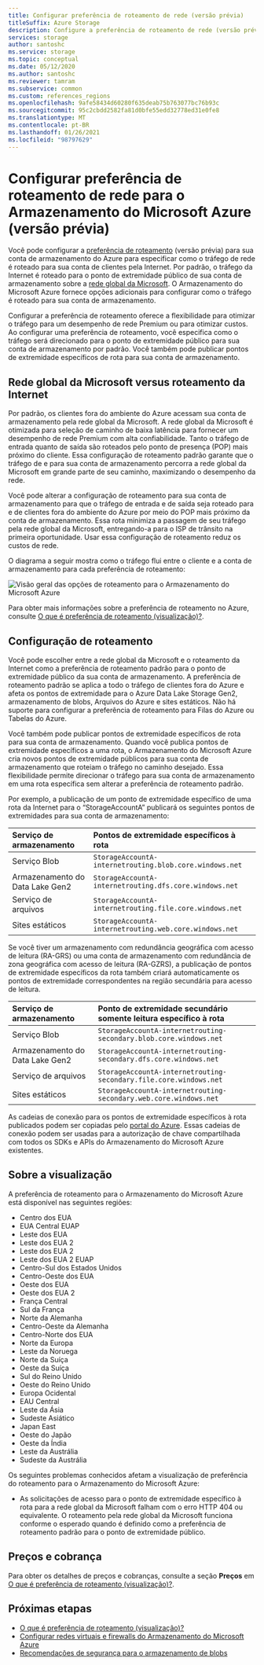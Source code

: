 ```yaml
---
title: Configurar preferência de roteamento de rede (versão prévia)
titleSuffix: Azure Storage
description: Configure a preferência de roteamento de rede (versão prévia) para sua conta de armazenamento do Azure para especificar como o tráfego de rede é roteado para sua conta de clientes pela Internet.
services: storage
author: santoshc
ms.service: storage
ms.topic: conceptual
ms.date: 05/12/2020
ms.author: santoshc
ms.reviewer: tamram
ms.subservice: common
ms.custom: references_regions
ms.openlocfilehash: 9afe58434d60280f635deab75b763077bc76b93c
ms.sourcegitcommit: 95c2cbdd2582fa81d0bfe55edd32778ed31e0fe8
ms.translationtype: MT
ms.contentlocale: pt-BR
ms.lasthandoff: 01/26/2021
ms.locfileid: "98797629"
---
```

# <a name="configure-network-routing-preference-for-azure-storage-preview"></a>Configurar preferência de roteamento de rede para o Armazenamento do Microsoft Azure (versão prévia)

Você pode configurar a [preferência de roteamento](../../virtual-network/routing-preference-overview.md) (versão prévia) para sua conta de armazenamento do Azure para especificar como o tráfego de rede é roteado para sua conta de clientes pela Internet. Por padrão, o tráfego da Internet é roteado para o ponto de extremidade público de sua conta de armazenamento sobre a [rede global da Microsoft](../../networking/microsoft-global-network.md). O Armazenamento do Microsoft Azure fornece opções adicionais para configurar como o tráfego é roteado para sua conta de armazenamento.

Configurar a preferência de roteamento oferece a flexibilidade para otimizar o tráfego para um desempenho de rede Premium ou para otimizar custos. Ao configurar uma preferência de roteamento, você especifica como o tráfego será direcionado para o ponto de extremidade público para sua conta de armazenamento por padrão. Você também pode publicar pontos de extremidade específicos de rota para sua conta de armazenamento.

## <a name="microsoft-global-network-versus-internet-routing"></a>Rede global da Microsoft versus roteamento da Internet

Por padrão, os clientes fora do ambiente do Azure acessam sua conta de armazenamento pela rede global da Microsoft. A rede global da Microsoft é otimizada para seleção de caminho de baixa latência para fornecer um desempenho de rede Premium com alta confiabilidade. Tanto o tráfego de entrada quanto de saída são roteados pelo ponto de presença (POP) mais próximo do cliente. Essa configuração de roteamento padrão garante que o tráfego de e para sua conta de armazenamento percorra a rede global da Microsoft em grande parte de seu caminho, maximizando o desempenho da rede.

Você pode alterar a configuração de roteamento para sua conta de armazenamento para que o tráfego de entrada e de saída seja roteado para e de clientes fora do ambiente do Azure por meio do POP mais próximo da conta de armazenamento. Essa rota minimiza a passagem de seu tráfego pela rede global da Microsoft, entregando-a para o ISP de trânsito na primeira oportunidade. Usar essa configuração de roteamento reduz os custos de rede.

O diagrama a seguir mostra como o tráfego flui entre o cliente e a conta de armazenamento para cada preferência de roteamento:

![Visão geral das opções de roteamento para o Armazenamento do Microsoft Azure](media/network-routing-preference/routing-options-diagram.png)

Para obter mais informações sobre a preferência de roteamento no Azure, consulte [O que é preferência de roteamento (visualização)?](../../virtual-network/routing-preference-overview.md).

## <a name="routing-configuration"></a>Configuração de roteamento

Você pode escolher entre a rede global da Microsoft e o roteamento da Internet como a preferência de roteamento padrão para o ponto de extremidade público da sua conta de armazenamento. A preferência de roteamento padrão se aplica a todo o tráfego de clientes fora do Azure e afeta os pontos de extremidade para o Azure Data Lake Storage Gen2, armazenamento de blobs, Arquivos do Azure e sites estáticos. Não há suporte para configurar a preferência de roteamento para Filas do Azure ou Tabelas do Azure.

Você também pode publicar pontos de extremidade específicos de rota para sua conta de armazenamento. Quando você publica pontos de extremidade específicos a uma rota, o Armazenamento do Microsoft Azure cria novos pontos de extremidade públicos para sua conta de armazenamento que roteiam o tráfego no caminho desejado. Essa flexibilidade permite direcionar o tráfego para sua conta de armazenamento em uma rota específica sem alterar a preferência de roteamento padrão.

Por exemplo, a publicação de um ponto de extremidade específico de uma rota da Internet para o “StorageAccountA” publicará os seguintes pontos de extremidades para sua conta de armazenamento:

| Serviço de armazenamento        | Pontos de extremidade específicos à rota                                  |
| :--------------------- | :------------------------------------------------------- |
| Serviço Blob           | `StorageAccountA-internetrouting.blob.core.windows.net`  |
| Armazenamento do Data Lake Gen2 | `StorageAccountA-internetrouting.dfs.core.windows.net`   |
| Serviço de arquivos           | `StorageAccountA-internetrouting.file.core.windows.net`  |
| Sites estáticos        | `StorageAccountA-internetrouting.web.core.windows.net`   |

Se você tiver um armazenamento com redundância geográfica com acesso de leitura (RA-GRS) ou uma conta de armazenamento com redundância de zona geográfica com acesso de leitura (RA-GZRS), a publicação de pontos de extremidade específicos da rota também criará automaticamente os pontos de extremidade correspondentes na região secundária para acesso de leitura.

| Serviço de armazenamento        | Ponto de extremidade secundário somente leitura específico à rota                        |
| :--------------------- | :----------------------------------------------------------------- |
| Serviço Blob           | `StorageAccountA-internetrouting-secondary.blob.core.windows.net`  |
| Armazenamento do Data Lake Gen2 | `StorageAccountA-internetrouting-secondary.dfs.core.windows.net`   |
| Serviço de arquivos           | `StorageAccountA-internetrouting-secondary.file.core.windows.net`  |
| Sites estáticos        | `StorageAccountA-internetrouting-secondary.web.core.windows.net`   |

As cadeias de conexão para os pontos de extremidade específicos à rota publicados podem ser copiadas pelo [portal do Azure](https://portal.azure.com). Essas cadeias de conexão podem ser usadas para a autorização de chave compartilhada com todos os SDKs e APIs do Armazenamento do Microsoft Azure existentes.

## <a name="about-the-preview"></a>Sobre a visualização

A preferência de roteamento para o Armazenamento do Microsoft Azure está disponível nas seguintes regiões:

- Centro dos EUA 
- EUA Central EUAP
- Leste dos EUA 
- Leste dos EUA 2
- Leste dos EUA 2 
- Leste dos EUA 2 EUAP
- Centro-Sul dos Estados Unidos
- Centro-Oeste dos EUA
- Oeste dos EUA 
- Oeste dos EUA 2 
- França Central 
- Sul da França 
- Norte da Alemanha 
- Centro-Oeste da Alemanha 
- Centro-Norte dos EUA
- Norte da Europa 
- Leste da Noruega 
- Norte da Suíça
- Oeste da Suíça
- Sul do Reino Unido 
- Oeste do Reino Unido 
- Europa Ocidental 
- EAU Central
- Leste da Ásia 
- Sudeste Asiático 
- Japan East 
- Oeste do Japão 
- Oeste da Índia
- Leste da Austrália 
- Sudeste da Austrália 

Os seguintes problemas conhecidos afetam a visualização de preferência do roteamento para o Armazenamento do Microsoft Azure:

- As solicitações de acesso para o ponto de extremidade específico à rota para a rede global da Microsoft falham com o erro HTTP 404 ou equivalente. O roteamento pela rede global da Microsoft funciona conforme o esperado quando é definido como a preferência de roteamento padrão para o ponto de extremidade público.

## <a name="pricing-and-billing"></a>Preços e cobrança

Para obter os detalhes de preços e cobranças, consulte a seção **Preços** em [O que é preferência de roteamento (visualização)?](../../virtual-network/routing-preference-overview.md#pricing).

## <a name="next-steps"></a>Próximas etapas

- [O que é preferência de roteamento (visualização)?](../../virtual-network/routing-preference-overview.md)
- [Configurar redes virtuais e firewalls do Armazenamento do Microsoft Azure](storage-network-security.md)
- [Recomendações de segurança para o armazenamento de blobs](../blobs/security-recommendations.md)
